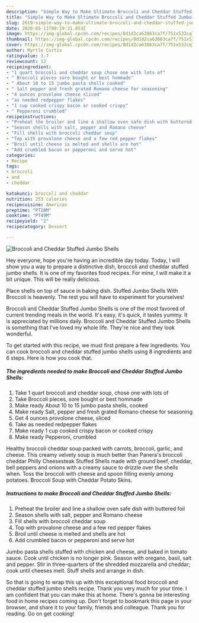 ```yaml
---
description: "Simple Way to Make Ultimate Broccoli and Cheddar Stuffed Jumbo Shells"
title: "Simple Way to Make Ultimate Broccoli and Cheddar Stuffed Jumbo Shells"
slug: 2619-simple-way-to-make-ultimate-broccoli-and-cheddar-stuffed-jumbo-shells
date: 2020-05-11T00:19:31.853Z
image: https://img-global.cpcdn.com/recipes/0d1d2ca63863ca7f/751x532cq70/broccoli-and-cheddar-stuffed-jumbo-shells-recipe-main-photo.jpg
thumbnail: https://img-global.cpcdn.com/recipes/0d1d2ca63863ca7f/751x532cq70/broccoli-and-cheddar-stuffed-jumbo-shells-recipe-main-photo.jpg
cover: https://img-global.cpcdn.com/recipes/0d1d2ca63863ca7f/751x532cq70/broccoli-and-cheddar-stuffed-jumbo-shells-recipe-main-photo.jpg
author: Myrtle Curtis
ratingvalue: 3.7
reviewcount: 12
recipeingredient:
- "1 quart broccoli and cheddar soup chose one with lots of"
- " Broccoli pieces sore bought or best hommade"
- " About 10 to 15 jumbo pasta shells cooked"
- " Salt pepper and fresh grated Romano cheese for seasoning"
- "4 ounces provolone cheese sliced"
- "as needed redpepper flakes"
- "1 cup cooked crispy bacon or cooked crispy"
- " Pepperoni crumbled"
recipeinstructions:
- "Preheat the broiler and line a shallow oven safe dish with buttered foil"
- "Season shells with salt, pepper and Romano cheese"
- "Fill shells with broccoli cheddar soup"
- "Top with provalone cheese and a few red pepper flakes"
- "Broil until cheese is melted and shells are hot"
- "Add crumbled bacon or pepperoni and serve hot"
categories:
- Recipe
tags:
- broccoli
- and
- cheddar

katakunci: broccoli and cheddar 
nutrition: 253 calories
recipecuisine: American
preptime: "PT28M"
cooktime: "PT49M"
recipeyield: "2"
recipecategory: Dessert

---
```



![Broccoli and Cheddar Stuffed Jumbo Shells](https://img-global.cpcdn.com/recipes/0d1d2ca63863ca7f/751x532cq70/broccoli-and-cheddar-stuffed-jumbo-shells-recipe-main-photo.jpg)

Hey everyone, hope you're having an incredible day today. Today, I will show you a way to prepare a distinctive dish, broccoli and cheddar stuffed jumbo shells. It is one of my favorites food recipes. For mine, I will make it a bit unique. This will be really delicious.

Place shells on top of sauce in baking dish. Stuffed Jumbo Shells With Broccoli is heavenly. The rest you will have to experiment for yourselves!

Broccoli and Cheddar Stuffed Jumbo Shells is one of the most favored of current trending meals in the world. It's easy, it's quick, it tastes yummy. It is appreciated by millions daily. Broccoli and Cheddar Stuffed Jumbo Shells is something that I've loved my whole life. They're nice and they look wonderful.


To get started with this recipe, we must first prepare a few ingredients. You can cook broccoli and cheddar stuffed jumbo shells using 8 ingredients and 6 steps. Here is how you cook that.

<!--inarticleads1-->

##### The ingredients needed to make Broccoli and Cheddar Stuffed Jumbo Shells:

1. Take 1 quart broccoli and cheddar soup, chose one with lots of
1. Take  Broccoli pieces, sore bought or best hommade
1. Make ready  About 10 to 15 jumbo pasta shells, cooked
1. Make ready  Salt, pepper and fresh grated Romano cheese for seasoning
1. Get 4 ounces provolone cheese, sliced
1. Take as needed redpepper flakes
1. Make ready 1 cup cooked crispy bacon or cooked crispy
1. Make ready  Pepperoni, crumbled


Healthy broccoli cheddar soup packed with carrots, broccoli, garlic, and cheese. This creamy velvety soup is much better than Panera&#39;s broccoli cheddar Philly Cheesesteak Stuffed Shells made with ground beef, cheddar, bell peppers and onions with a creamy sauce to drizzle over the shells when. Toss the broccoli with cheese and spoon filling evenly among potatoes. Broccoli Soup with Cheddar Potato Skins. 

<!--inarticleads2-->

##### Instructions to make Broccoli and Cheddar Stuffed Jumbo Shells:

1. Preheat the broiler and line a shallow oven safe dish with buttered foil
1. Season shells with salt, pepper and Romano cheese
1. Fill shells with broccoli cheddar soup
1. Top with provalone cheese and a few red pepper flakes
1. Broil until cheese is melted and shells are hot
1. Add crumbled bacon or pepperoni and serve hot


Jumbo pasta shells stuffed with chicken and cheese, and baked in tomato sauce. Cook until chicken is no longer pink. Season with oregano, basil, salt and pepper. Stir in three-quarters of the shredded mozzarella and cheddar; cook until cheeses melt. Stuff shells and arrange in dish. 

So that is going to wrap this up with this exceptional food broccoli and cheddar stuffed jumbo shells recipe. Thank you very much for your time. I am confident that you can make this at home. There's gonna be interesting food in home recipes coming up. Don't forget to bookmark this page in your browser, and share it to your family, friends and colleague. Thank you for reading. Go on get cooking!
